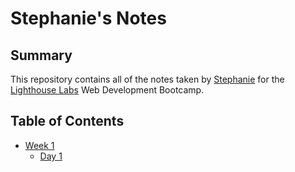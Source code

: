 # Stephanie's Notes

## Summary 

This repository contains all of the notes taken by [Stephanie](https://github.com/stephanzonator) for the [Lighthouse Labs](https://www.lighthouselabs.ca/) Web Development Bootcamp.

## Table of Contents
* [Week 1](/Week_1)
  * [Day 1](/Week_1/Day_1)

